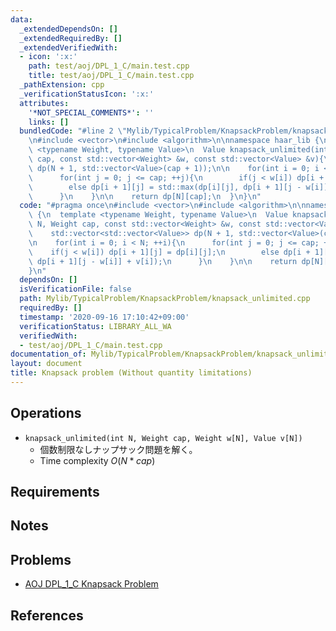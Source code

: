 ```yaml
---
data:
  _extendedDependsOn: []
  _extendedRequiredBy: []
  _extendedVerifiedWith:
  - icon: ':x:'
    path: test/aoj/DPL_1_C/main.test.cpp
    title: test/aoj/DPL_1_C/main.test.cpp
  _pathExtension: cpp
  _verificationStatusIcon: ':x:'
  attributes:
    '*NOT_SPECIAL_COMMENTS*': ''
    links: []
  bundledCode: "#line 2 \"Mylib/TypicalProblem/KnapsackProblem/knapsack_unlimited.cpp\"\
    \n#include <vector>\n#include <algorithm>\n\nnamespace haar_lib {\n  template\
    \ <typename Weight, typename Value>\n  Value knapsack_unlimited(int N, Weight\
    \ cap, const std::vector<Weight> &w, const std::vector<Value> &v){\n    std::vector<std::vector<Value>>\
    \ dp(N + 1, std::vector<Value>(cap + 1));\n\n    for(int i = 0; i < N; ++i){\n\
    \      for(int j = 0; j <= cap; ++j){\n        if(j < w[i]) dp[i + 1][j] = dp[i][j];\n\
    \        else dp[i + 1][j] = std::max(dp[i][j], dp[i + 1][j - w[i]] + v[i]);\n\
    \      }\n    }\n\n    return dp[N][cap];\n  }\n}\n"
  code: "#pragma once\n#include <vector>\n#include <algorithm>\n\nnamespace haar_lib\
    \ {\n  template <typename Weight, typename Value>\n  Value knapsack_unlimited(int\
    \ N, Weight cap, const std::vector<Weight> &w, const std::vector<Value> &v){\n\
    \    std::vector<std::vector<Value>> dp(N + 1, std::vector<Value>(cap + 1));\n\
    \n    for(int i = 0; i < N; ++i){\n      for(int j = 0; j <= cap; ++j){\n    \
    \    if(j < w[i]) dp[i + 1][j] = dp[i][j];\n        else dp[i + 1][j] = std::max(dp[i][j],\
    \ dp[i + 1][j - w[i]] + v[i]);\n      }\n    }\n\n    return dp[N][cap];\n  }\n\
    }\n"
  dependsOn: []
  isVerificationFile: false
  path: Mylib/TypicalProblem/KnapsackProblem/knapsack_unlimited.cpp
  requiredBy: []
  timestamp: '2020-09-16 17:10:42+09:00'
  verificationStatus: LIBRARY_ALL_WA
  verifiedWith:
  - test/aoj/DPL_1_C/main.test.cpp
documentation_of: Mylib/TypicalProblem/KnapsackProblem/knapsack_unlimited.cpp
layout: document
title: Knapsack problem (Without quantity limitations)
---
```


## Operations

- `knapsack_unlimited(int N, Weight cap, Weight w[N], Value v[N])`
	- 個数制限なしナップサック問題を解く。
	- Time complexity $O(N * cap)$

## Requirements

## Notes

## Problems

- [AOJ DPL_1_C Knapsack Problem](http://judge.u-aizu.ac.jp/onlinejudge/description.jsp?id=DPL_1_C)

## References

